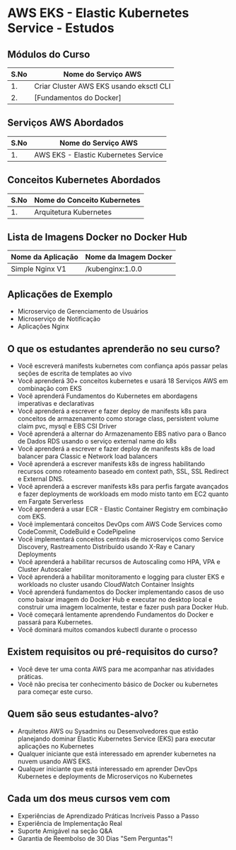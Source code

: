 # AWS EKS - Elastic Kubernetes Service - Estudos 


## Módulos do Curso

| S.No | Nome do Serviço AWS                     |
| ---- | --------------------------------------- |
| 1.   | Criar Cluster AWS EKS usando eksctl CLI |
| 2.   | [Fundamentos do Docker]                 |



## Serviços AWS Abordados

| S.No | Nome do Serviço AWS                   |
| ---- | ------------------------------------- |
| 1.   | AWS EKS - Elastic Kubernetes Service  |




## Conceitos Kubernetes Abordados

| S.No | Nome do Conceito Kubernetes |
| ---- | --------------------------- |
| 1.   | Arquitetura Kubernetes      |


## Lista de Imagens Docker no Docker Hub

| Nome da Aplicação  | Nome da Imagem Docker |
| ------------------ | -----------------     |
| Simple Nginx V1    | /kubenginx:1.0.0      |




## Aplicações de Exemplo
- Microserviço de Gerenciamento de Usuários
- Microserviço de Notificação
- Aplicações Nginx

## O que os estudantes aprenderão no seu curso?
- Você escreverá manifests kubernetes com confiança após passar pelas seções de escrita de templates ao vivo
- Você aprenderá 30+ conceitos kubernetes e usará 18 Serviços AWS em combinação com EKS
- Você aprenderá Fundamentos do Kubernetes em abordagens imperativas e declarativas
- Você aprenderá a escrever e fazer deploy de manifests k8s para conceitos de armazenamento como storage class, persistent volume claim pvc, mysql e EBS CSI Driver
- Você aprenderá a alternar do Armazenamento EBS nativo para o Banco de Dados RDS usando o serviço external name do k8s
- Você aprenderá a escrever e fazer deploy de manifests k8s de load balancer para Classic e Network load balancers
- Você aprenderá a escrever manifests k8s de ingress habilitando recursos como roteamento baseado em context path, SSL, SSL Redirect e External DNS. 
- Você aprenderá a escrever manifests k8s para perfis fargate avançados e fazer deployments de workloads em modo misto tanto em EC2 quanto em Fargate Serverless
- Você aprenderá a usar ECR - Elastic Container Registry em combinação com EKS. 
- Você implementará conceitos DevOps com AWS Code Services como CodeCommit, CodeBuild e CodePipeline
- Você implementará conceitos centrais de microserviços como Service Discovery, Rastreamento Distribuído usando X-Ray e Canary Deployments
- Você aprenderá a habilitar recursos de Autoscaling como HPA, VPA e Cluster Autoscaler
- Você aprenderá a habilitar monitoramento e logging para cluster EKS e workloads no cluster usando CloudWatch Container Insights
- Você aprenderá fundamentos do Docker implementando casos de uso como baixar imagem do Docker Hub e executar no desktop local e construir uma imagem localmente, testar e fazer push para Docker Hub.
- Você começará lentamente aprendendo Fundamentos do Docker e passará para Kubernetes. 
- Você dominará muitos comandos kubectl durante o processo

## Existem requisitos ou pré-requisitos do curso?
- Você deve ter uma conta AWS para me acompanhar nas atividades práticas.
- Você não precisa ter conhecimento básico de Docker ou kubernetes para começar este curso.  


## Quem são seus estudantes-alvo?
- Arquitetos AWS ou Sysadmins ou Desenvolvedores que estão planejando dominar Elastic Kubernetes Service (EKS) para executar aplicações no Kubernetes
- Qualquer iniciante que está interessado em aprender kubernetes na nuvem usando AWS EKS. 
- Qualquer iniciante que está interessado em aprender DevOps Kubernetes e deployments de Microserviços no Kubernetes

## Cada um dos meus cursos vem com
- Experiências de Aprendizado Práticas Incríveis Passo a Passo
- Experiência de Implementação Real
- Suporte Amigável na seção Q&A
- Garantia de Reembolso de 30 Dias "Sem Perguntas"!

